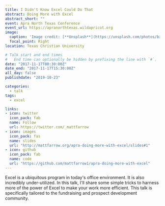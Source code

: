 ```yaml
---
title: I Didn't Know Excel Could Do That
abstract: Doing More with Excel
abstract_short: ""
event: Apra North Texas Conference
event_url: https://apranorthtexas.wildapricot.org
image:
  caption: 'Image credit: [**Unsplash**](https://unsplash.com/photos/bzdhc5b3Bxs)'
  focal_point: Right
location: Texas Christian University

# Talk start and end times
#   End time can optionally be hidden by prefixing the line with `#`.
date: "2017-11-17T08:30:00Z"
date_end: "2017-11-17T15:30:00Z"
all_day: false
publishdate: "2019-10-23"

categories:
  - talk
tags:
  - excel

links:
- icon: twitter
  icon_pack: fab
  name: Follow
  url: https://twitter.com/_mattfarrow
- icon: images
  icon_pack: fas
  name: slides
  url: "http://mattfarrow.org/apra-doing-more-with-excel/slides#1"
- icon: github
  icon_pack: fab
  name: code
  url: "https://github.com/mattfarrow1/apra-doing-more-with-excel"
---
```


Excel is a ubiquitous program in today's office environment. It is also incredibly under-utilized. In this talk, I'll share some simple tricks to harness more of the power of Excel to make your work more efficient. This talk is specifically tailored to the fundraising and prospect development community.